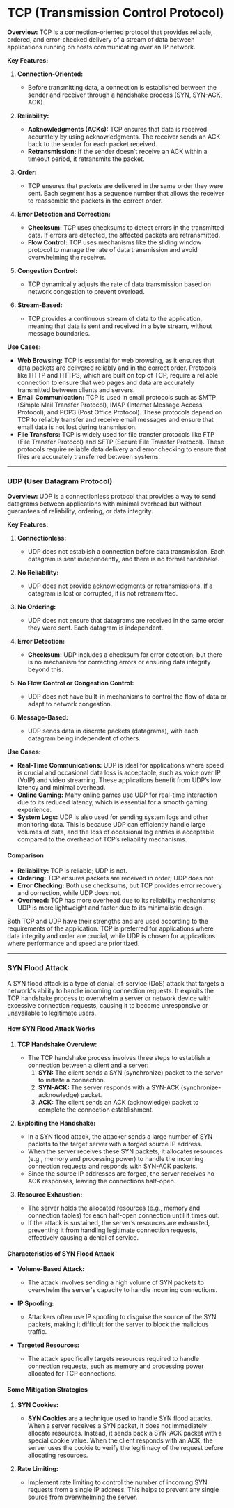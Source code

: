 
# TCP (Transmission Control Protocol)

**Overview:** TCP is a connection-oriented protocol that provides reliable, ordered, and error-checked delivery of a stream of data between applications running on hosts communicating over an IP network.

**Key Features:**

1. **Connection-Oriented:**
    - Before transmitting data, a connection is established between the sender and receiver through a handshake process (SYN, SYN-ACK, ACK).

2. **Reliability:**
    - **Acknowledgments (ACKs):** TCP ensures that data is received accurately by using acknowledgments. The receiver sends an ACK back to the sender for each packet received.
    - **Retransmission:** If the sender doesn’t receive an ACK within a timeout period, it retransmits the packet.

3. **Order:**
    - TCP ensures that packets are delivered in the same order they were sent. Each segment has a sequence number that allows the receiver to reassemble the packets in the correct order.

4. **Error Detection and Correction:**
    - **Checksum:** TCP uses checksums to detect errors in the transmitted data. If errors are detected, the affected packets are retransmitted.
    - **Flow Control:** TCP uses mechanisms like the sliding window protocol to manage the rate of data transmission and avoid overwhelming the receiver.

5. **Congestion Control:**
    - TCP dynamically adjusts the rate of data transmission based on network congestion to prevent overload.

6. **Stream-Based:**
    - TCP provides a continuous stream of data to the application, meaning that data is sent and received in a byte stream, without message boundaries.

**Use Cases:**
- **Web Browsing:**
	  TCP is essential for web browsing, as it ensures that data packets are delivered reliably and in the correct order. Protocols like HTTP and HTTPS, which are built on top of TCP, require a reliable connection to ensure that web pages and data are accurately transmitted between clients and servers.
- **Email Communication:**
	  TCP is used in email protocols such as SMTP (Simple Mail Transfer Protocol), IMAP (Internet Message Access Protocol), and POP3 (Post Office Protocol). These protocols depend on TCP to reliably transfer and receive email messages and ensure that email data is not lost during transmission.
- **File Transfers:** 
	  TCP is widely used for file transfer protocols like FTP (File Transfer Protocol) and SFTP (Secure File Transfer Protocol). These protocols require reliable data delivery and error checking to ensure that files are accurately transferred between systems.

---
### UDP (User Datagram Protocol)

**Overview:** UDP is a connectionless protocol that provides a way to send datagrams between applications with minimal overhead but without guarantees of reliability, ordering, or data integrity.

**Key Features:**
1. **Connectionless:**
    - UDP does not establish a connection before data transmission. Each datagram is sent independently, and there is no formal handshake.

2. **No Reliability:**
    - UDP does not provide acknowledgments or retransmissions. If a datagram is lost or corrupted, it is not retransmitted.

3. **No Ordering:**
    - UDP does not ensure that datagrams are received in the same order they were sent. Each datagram is independent.

4. **Error Detection:**
    - **Checksum:** UDP includes a checksum for error detection, but there is no mechanism for correcting errors or ensuring data integrity beyond this.

5. **No Flow Control or Congestion Control:**
    - UDP does not have built-in mechanisms to control the flow of data or adapt to network congestion.

6. **Message-Based:**
    - UDP sends data in discrete packets (datagrams), with each datagram being independent of others.

**Use Cases:**
- **Real-Time Communications:** 
	  UDP is ideal for applications where speed is crucial and occasional data loss is acceptable, such as voice over IP (VoIP) and video streaming. These applications benefit from UDP’s low latency and minimal overhead.
- **Online Gaming:**
	  Many online games use UDP for real-time interaction due to its reduced latency, which is essential for a smooth gaming experience.
- **System Logs:**
	  UDP is also used for sending system logs and other monitoring data. This is because UDP can efficiently handle large volumes of data, and the loss of occasional log entries is acceptable compared to the overhead of TCP’s reliability mechanisms.

#### Comparison

- **Reliability:** TCP is reliable; UDP is not.
- **Ordering:** TCP ensures packets are received in order; UDP does not.
- **Error Checking:** Both use checksums, but TCP provides error recovery and correction, while UDP does not.
- **Overhead:** TCP has more overhead due to its reliability mechanisms; UDP is more lightweight and faster due to its minimalistic design.

Both TCP and UDP have their strengths and are used according to the requirements of the application. TCP is preferred for applications where data integrity and order are crucial, while UDP is chosen for applications where performance and speed are prioritized.

--- 
### SYN Flood Attack

A SYN flood attack is a type of denial-of-service (DoS) attack that targets a network's ability to handle incoming connection requests. It exploits the TCP handshake process to overwhelm a server or network device with excessive connection requests, causing it to become unresponsive or unavailable to legitimate users.

#### How SYN Flood Attack Works

1. **TCP Handshake Overview:**
    - The TCP handshake process involves three steps to establish a connection between a client and a server:
        1. **SYN:** The client sends a SYN (synchronize) packet to the server to initiate a connection.
        2. **SYN-ACK:** The server responds with a SYN-ACK (synchronize-acknowledge) packet.
        3. **ACK:** The client sends an ACK (acknowledge) packet to complete the connection establishment.

2. **Exploiting the Handshake:**
    - In a SYN flood attack, the attacker sends a large number of SYN packets to the target server with a forged source IP address.
    - When the server receives these SYN packets, it allocates resources (e.g., memory and processing power) to handle the incoming connection requests and responds with SYN-ACK packets.
    - Since the source IP addresses are forged, the server receives no ACK responses, leaving the connections half-open.

3. **Resource Exhaustion:**
    - The server holds the allocated resources (e.g., memory and connection tables) for each half-open connection until it times out.
    - If the attack is sustained, the server’s resources are exhausted, preventing it from handling legitimate connection requests, effectively causing a denial of service.

#### Characteristics of SYN Flood Attack

- **Volume-Based Attack:**
    - The attack involves sending a high volume of SYN packets to overwhelm the server's capacity to handle incoming connections.

- **IP Spoofing:**
    - Attackers often use IP spoofing to disguise the source of the SYN packets, making it difficult for the server to block the malicious traffic.

- **Targeted Resources:**
    - The attack specifically targets resources required to handle connection requests, such as memory and processing power allocated for TCP connections.

#### Some Mitigation Strategies

1. **SYN Cookies:**
    - **SYN Cookies** are a technique used to handle SYN flood attacks. When a server receives a SYN packet, it does not immediately allocate resources. Instead, it sends back a SYN-ACK packet with a special cookie value. When the client responds with an ACK, the server uses the cookie to verify the legitimacy of the request before allocating resources.

2. **Rate Limiting:**
    - Implement rate limiting to control the number of incoming SYN requests from a single IP address. This helps to prevent any single source from overwhelming the server.
